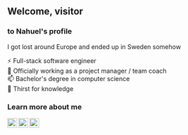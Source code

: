 ## Welcome, visitor
### to Nahuel's profile
I got lost around Europe and ended up in Sweden somehow

⚡ Full-stack software engineer  
🔭 Officially working as a project manager / team coach   
📫 Bachelor's degree in computer science  
💬 Thirst for knowledge  


### Learn more about me

<a href="https://www.linkedin.com/in/nahuelianni">
  <img src="https://cdn.jsdelivr.net/npm/simple-icons@v3/icons/linkedin.svg" alt="LinkedIn profile" title="LinkedIn profile" width="22px" align="left" />
</a>
<a href="https://github.com/nahuel-ianni">
  <img src="https://cdn.jsdelivr.net/npm/simple-icons@v3/icons/github.svg" alt="GitHub profile" title="GitHub profile" width="22px" align="left" />
</a>
<a href="http://nahuel-ianni.github.io">
  <img src="https://cdn.jsdelivr.net/npm/simple-icons@3.7.0/icons/workplace.svg" alt="Portfolio" title="Portfolio" width="22px" align="left" />
</a>


<!--
**nahuel-ianni/nahuel-ianni** is a ✨ _special_ ✨ repository because its `README.md` (this file) appears on your GitHub profile.

Here are some ideas to get you started:

- ### Hi there 👋
- 🔭 I’m currently working on ...
- 🌱 I’m currently learning ...
- 👯 I’m looking to collaborate on ...
- 🤔 I’m looking for help with ...
- 💬 Ask me about ...
- 📫 How to reach me: ...
- 😄 Pronouns: ...
- ⚡ Fun fact: ...
-->
